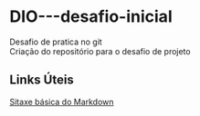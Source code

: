 # DIO---desafio-inicial
Desafio de pratica no git <br>
Criação do repositório para o desafio de projeto

## Links Úteis

[Sitaxe básica do Markdown](https://www.markdownguide.org/getting-started/)
